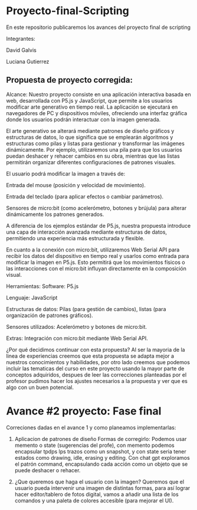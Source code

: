 # Proyecto-final-Scripting
En este repositorio publicaremos los avances del proyecto final de scripting

Integrantes:  

David Galvis

Luciana Gutierrez


## Propuesta de proyecto corregida: 
Alcance:
Nuestro proyecto consiste en una aplicación interactiva basada en web, desarrollada con P5.js y JavaScript, que permite a los usuarios modificar arte generativo en tiempo real. La aplicación se ejecutará en navegadores de PC y dispositivos móviles, ofreciendo una interfaz gráfica donde los usuarios podrán interactuar con la imagen generada.

El arte generativo se alterará mediante patrones de diseño gráficos y estructuras de datos, lo que significa que se emplearán algoritmos y estructuras como pilas y listas para gestionar y transformar las imágenes dinámicamente. Por ejemplo, utilizaremos una pila para que los usuarios puedan deshacer y rehacer cambios en su obra, mientras que las listas permitirán organizar diferentes configuraciones de patrones visuales.

El usuario podrá modificar la imagen a través de:

Entrada del mouse (posición y velocidad de movimiento).

Entrada del teclado (para aplicar efectos o cambiar parámetros).

Sensores de micro:bit (como acelerómetro, botones y brújula) para alterar dinámicamente los patrones generados.

A diferencia de los ejemplos estándar de P5.js, nuestra propuesta introduce una capa de interacción avanzada mediante estructuras de datos, permitiendo una experiencia más estructurada y flexible.

En cuanto a la conexión con micro:bit, utilizaremos Web Serial API para recibir los datos del dispositivo en tiempo real y usarlos como entrada para modificar la imagen en P5.js. Esto permitirá que los movimientos físicos o las interacciones con el micro:bit influyan directamente en la composición visual.

Herramientas:
Software: P5.js

Lenguaje: JavaScript

Estructuras de datos: Pilas (para gestión de cambios), listas (para organización de patrones gráficos).

Sensores utilizados: Acelerómetro y botones de micro:bit.

Extras: Integración con micro:bit mediante Web Serial API.

¿Por qué decidimos continuar con esta propuesta?
Al ser la mayoria de la linea de experiencias creemos que esta propuesta se adapta mejor a nuestros conocimientos y habilidades, por otro lado creemos que podemos incluir las tematicas del curso en este proyecto usando la mayor parte de conceptos adquiridos, despues de leer las correcciones planteadas por el profesor pudimos hacer los ajustes necesarios a la propuesta y ver que es algo con un buen potencial. 

# Avance #2 proyecto: Fase final

Correciones dadas en el avance 1 y como planeamos implementarlas:

1. Aplicacion de patrones de diseño
   Formas de corregirlo: Podemos usar memento o state (sugerencias del profe), con memento podemos encapsular tpdps lps trazos como un snapshot, y con state seria tener estados como drawing, idle, erasing y editing. Con chat gpt exploramos el patrón command, encapsulando cada acción como un objeto que se puede deshacer o rehacer.

2. ¿Que queremos que haga el usuario con la imagen?
   Queremos que el usuario pueda intervenir una imagen de distintas formas, para así lograr hacer editor/tablero de fotos digital, vamos a añadir una lista de los comandos y una paleta de colores accesible (para mejorar el UI).
   
